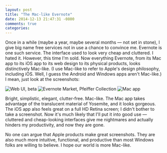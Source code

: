 ```yaml
---
layout: post
title: "The Mac-like Evernote"
date: 2014-12-13 21:47:31 -0800
comments: true
categories: 
---
```

Once in a while (maybe a year, maybe several months — not set in stone), I give big name free services not in use a chance to convince me. Evernote is one such service. The interface used to look very cheap and cluttered. I hated it. However, this time I'm sold. Now everything Evernote, from its Mac app to its iOS app to its web design to its physical products, looks distinctively Mac-like. (I use Mac-like to refer to Apple's design philosophy, including iOS. Well, I guess the Android and Windows apps aren't Mac-like.) I mean, just look at the screenshots:

![Web UI, beta](http://i.imgur.com/AZelofm.png)
![Evernote Market, Pfeiffer Collection](http://i.imgur.com/tZuWBlY.png)
![Mac app](http://i.imgur.com/R4QF8OM.png)

Bright, simplistic, elegant, clutter-free. Mac-like. The Mac app takes advantage of the translucent material of Yosemite, and it looks gorgeous. The iOS app also feels great on a full HD Retina screen; I didn't bother to take a screenshot. Now it's much likely that I'll put it into good use — cluttered and cheap-looking interfaces give me nightmares and actually hinders my productivity, and now they are gone.

No one can argue that Apple products make great screenshots. They are also much more intuitive, functional, and productive than most Windows folks are willing to believe. I hope our world is more Mac-like.
